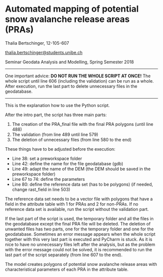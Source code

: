 # Automated mapping of potential snow avalanche release areas (PRAs)

Thalia Bertschinger, 12-105-607

thalia.bertschinger@students.unibe.ch

Seminar Geodata Analysis and Modelling, Spring Semester 2018

-----------------

One important advice: __DO NOT RUN THE WHOLE SCRIPT AT ONCE!__
The whole script until line 606 (including the validation) can be run as a whole.
After execution, run the last part to delete unnecessary files in the geodatabase.

-----------------


This is the explanation how to use the Python script.

After the intro part, the script has three main parts: 
1. The creation of the PRA_final file with the final PRA polygons (until line 488)
2. The validation (from line 489 until line 579)
3. The deletion of unnecessary files (from line 580 to the end)

These things have to be adjusted before the execution:
* Line 38: set a preworkspace folder
* Line 42: define the name for the file geodatabase (gdb)
* Line 49: adapt the name of the DEM (the DEM should be saved in the preworkspace folder)
* Line 67 to 74: define the parameters
* Line 80: define the reference data set (has to be polygons) (if needed, change rast_field in line 503)

The reference data set needs to be a vector file with polygons that have a field in the attribute table with 1 for PRAs and 2 for non-PRAs.
If no reference data set is available, run the script without the validation part.

If the last part of the script is used, the temporary folder and all the files in the geodatabase except the final PRA file will be deleted.
The deletion of unwanted files has two parts, one for the temporary folder and one for the geodatabase.
Sometimes an error message appears when the whole script together with this very last part is executed and PyCharm is stuck.
As it is nice to have no unnecessary files left after the analysis, but as the problem with the error message could not be solved, it is recommended to run the last part of the script separately (from line 607 to the end).

The model creates polygons of potential snow avalanche release areas with characteristical parameters of each PRA in the attribute table.